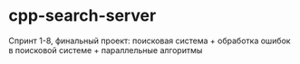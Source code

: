 # cpp-search-server
Спринт 1-8, финальный проект: поисковая система + обработка ошибок в поисковой системе + параллельные алгоритмы
